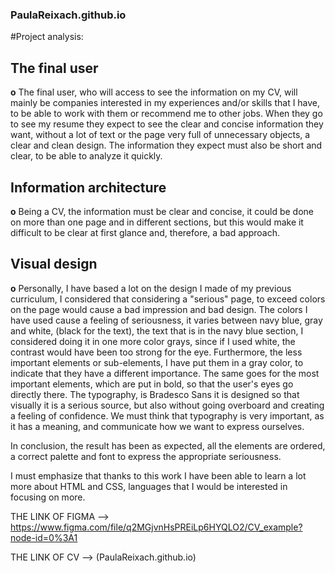 ### PaulaReixach.github.io

#Project analysis:

## The final user
**o** The final user, who will access to see the information on my CV, will mainly be companies interested in my experiences and/or skills that I have, to be able to work with them or recommend me to other jobs.
When they go to see my resume they expect to see the clear and concise information they want, without a lot of text or the page very full of unnecessary objects, a clear and clean design.
The information they expect must also be short and clear, to be able to analyze it quickly.

## Information architecture
**o** Being a CV, the information must be clear and concise, it could be done on more than one page and in different sections, but this would make it difficult to be clear at first glance and, therefore, a bad approach.

## Visual design
**o** Personally, I have based a lot on the design I made of my previous curriculum, I considered that considering a "serious" page, to exceed colors on the page would cause a bad impression and bad design.
The colors I have used cause a feeling of seriousness, it varies between navy blue, gray and white, (black for the text), the text that is in the navy blue section, I considered doing it in one more color grays, since if I used white, the contrast would have been too strong for the eye.
Furthermore, the less important elements or sub-elements, I have put them in a gray color, to indicate that they have a different importance.
The same goes for the most important elements, which are put in bold, so that the user's eyes go directly there.
The typography, is Bradesco Sans it is designed so that visually it is a serious source, but also without going overboard and creating a feeling of confidence. We must think that typography is very important, as it has a meaning, and communicate how we want to express ourselves.

In conclusion, the result has been as expected, all the elements are ordered, a correct palette and font to express the appropriate seriousness.

I must emphasize that thanks to this work I have been able to learn a lot more about HTML and CSS, languages that I would be interested in focusing on more.



THE LINK OF FIGMA --> https://www.figma.com/file/q2MGjvnHsPREiLp6HYQLO2/CV_example?node-id=0%3A1

THE LINK OF CV --> (PaulaReixach.github.io)
